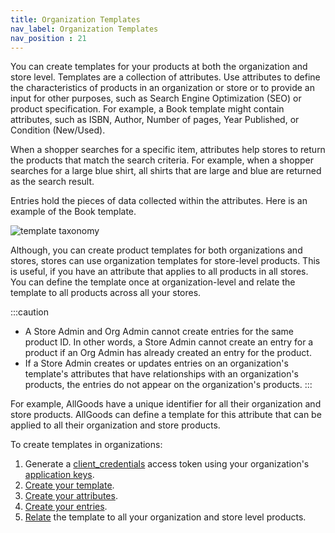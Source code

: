 ```yaml
---
title: Organization Templates
nav_label: Organization Templates
nav_position : 21
---
```


You can create templates for your products at both the organization and store level. Templates are a collection of attributes. Use attributes to define the characteristics of products in an organization or store or to provide an input for other purposes, such as Search Engine Optimization (SEO) or product specification. For example, a Book template might contain attributes, such as ISBN, Author, Number of pages, Year Published, or Condition (New/Used).

When a shopper searches for a specific item, attributes help stores to return the products that match the search criteria. For example, when a shopper searches for a large blue shirt, all shirts that are large and blue are returned as the search result.

Entries hold the pieces of data collected within the attributes. Here is an example of the Book template.

![template taxonomy](/assets/template_taxonomy.png)

Although, you can create product templates for both organizations and stores, stores can use organization templates for store-level products. This is useful, if you have an attribute that applies to all products in all stores. You can define the template once at organization-level and relate the template to all products across all your stores.

:::caution
- A Store Admin and Org Admin cannot create entries for the same product ID. In other words, a Store Admin cannot create an entry for a product if an Org Admin has already created an entry for the product.
- If a Store Admin creates or updates entries on an organization's template's attributes that have relationships with an organization's products, the entries do not appear on the organization's products.
:::

For example, AllGoods have a unique identifier for all their organization and store products. AllGoods can define a template for this attribute that can be applied to all their organization and store products.

To create templates in organizations:

1. Generate a [client_credentials](/docs/commerce-cloud/authentication/Tokens/client-credential-token) access token using your organization's [application keys](/docs/commerce-cloud/authentication/application-keys/application-keys-overview).
1. [Create your template](/docs/pxm/products/extending-pxm-products/pxm-product-templates-api/create-a-template).
1. [Create your attributes](/docs/pxm/products/extending-pxm-products/pxm-product-attributes-api/create-attribute).
1. [Create your entries](/docs/pxm/products/extending-pxm-products/pxm-product-entries-api/create-an-entry).
1. [Relate](/docs/pxm/products/product-asset-relationships/template-relationships/create-product-template-relationships) the template to all your organization and store level products.

